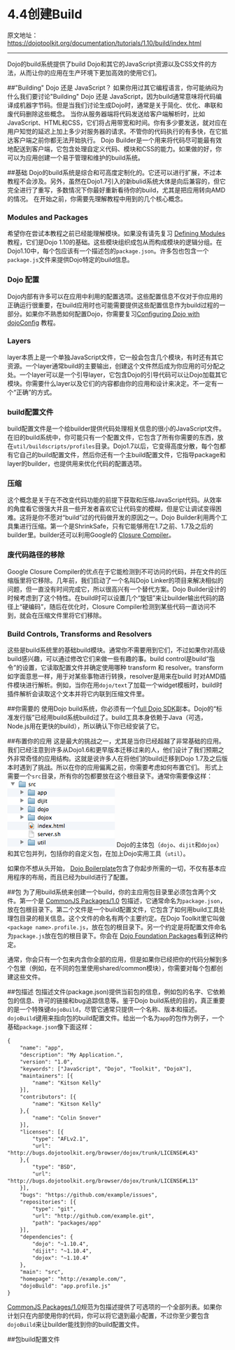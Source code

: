 # 4.4创建Build
原文地址：https://dojotoolkit.org/documentation/tutorials/1.10/build/index.html

----------

Dojo的build系统提供了build Dojo和其它的JavaScript资源以及CSS文件的方法，从而让你的应用在生产环境下更加高效的使用它们。

##"Building" Dojo 还是 JavaScript？
如果你用过其它编程语言，你可能纳闷为什么我们要讨论"Building" Dojo 还是 JavaScript，因为build通常意味将代码编译成机器字节码。但是当我们讨论生成Dojo时，通常是关于简化、优化、串联和废代码删除这些概念。
当你从服务器端将代码发送给客户端解析时，比如JavaScript、HTML和CSS，它们将占用带宽和时间。你有多少要发送，就对应在用户知觉的延迟上加上多少对服务器的请求。不管你的代码执行的有多快，在它抵达客户端之前你都无法开始执行。
Dojo Builder是一个用来将代码尽可能最有效地配送到客户端，它包含处理自定义代码、模块和CSS的能力。如果做的好，你可以为应用创建一个易于管理和维护的build系统。

##基础
Dojo的build系统是综合和可高度定制化的。它还可以进行扩展，不过本教程不会涉及。另外，虽然在Dojo1.7引入的新bulid系统大体是向后兼容的，但它完全进行了重写，多数情况下你最好重新看待你的build，尤其是把应用转向AMD的情况。
在开始之前，你需要先理解教程中用到的几个核心概念。

### Modules and Packages
希望你在尝试本教程之前已经能理解模块。如果没有请先复习 [Defining Modules](https://dojotoolkit.org/documentation/tutorials/1.10/modules/) 教程，它们是Dojo 1.10的基础。这些模块组织成包从而构成模块的逻辑分组。在Dojo1.10中，每个包应该有一个描述包的`package.json`。许多包也包含一个`package.js`文件来提供Dojo特定的build信息。

### Dojo 配置
 Dojo内部有许多可以在应用中利用的配置选项。这些配置信息不仅对于你应用的正确运行很重要，在build应用时也可能需要提供这些配置信息作为build过程的一部分。如果你不熟悉如何配置Dojo，你需要复习[Configuring Dojo with dojoConfig](https://dojotoolkit.org/documentation/tutorials/1.10/dojo_config/) 教程。

### Layers
layer本质上是一个单独JavaScript文件，它一般会包含几个模块，有时还有其它资源。一个layer通常build的主要输出，创建这个文件然后成为你应用的可分配之处。一个layer可以是一个引导layer，它包含Dojo的引导代码可以让Dojo加载其它模块。你需要什么layer以及它们的内容都由你的应用和设计来决定。不一定有一个“正确”的方式。

### build配置文件
build配置文件是一个给builder提供代码处理相关信息的很小的JavaScript文件。在旧的build系统中，你可能只有一个配置文件，它包含了所有你需要的东西，放在`util/buildscripts/profiles`目录。Dojo1.7以后，它变得高度分散，每个包都有它自己的build配置文件，然后你还有一个主build配置文件，它指导package和layer的builder，也提供用来优化代码的配置选项。

### 压缩
这个概念是关于在不改变代码功能的前提下获取和压缩JavaScript代码。从效率的角度看它很强大并且一些开发者喜欢它让代码变的模糊，但是它让调试变得困难。这将是你不愿对“build”过的代码做开发的原因之一。Dojo Builder利用两个工具集进行压缩。第一个是ShrinkSafe，只有它能够用在1.7之前、1.7及之后的builder里。builder还可以利用Google的 [Closure Compiler](https://developers.google.com/closure/compiler/)。

### 废代码路径的移除
Google Closure Compiler的优点在于它能检测到不可访问的代码，并在文件的压缩版里将它移除。几年前，我们启动了一个名叫Dojo Linker的项目来解决相似的问题，但一直没有时间完成它，所以很高兴有一个替代方案。Dojo Builder设计的时候考虑到了这个特性。在build时可以设置几个“旋钮”来让builder输出代码的路径上“硬编码”，随后在优化时，Closure Compiler检测到某些代码一直访问不到，就会在压缩文件里将它们移除。

### Build Controls, Transforms and Resolvers
这些是build系统里的基础build模块。通常你不需要用到它们，不过如果你对高级build感兴趣，可以通过修改它们来做一些有趣的事。build control是build“指令”的设置，它读取配置文件并确定使用哪种 transform 和 resolver。transform 如字面意思一样，用于对某些事物进行转换，resolver是用来在build 时对AMD插件模块进行解析。例如，当你在用`dojo/text`了加载一个widget模板时，build时插件解析会读取这个文本并将它内联到压缩文件里。

##你需要的
使用Dojo build系统，你必须有一个[full Dojo SDK](https://dojotoolkit.org/download/#sdk)副本。Dojo的“标准发行版”已经用build系统build过了。build工具本身依赖于Java（可选，Node.js用在更快的build），所以确认下你已经安装了它。

##布置你的应用
这是最大的挑战之一，尤其是当你已经超越了非常基础的应用。我们已经注意到许多从Dojo1.6和更早版本迁移过来的人，他们设计了我们预期之外非常奇怪的应用结构。这就是说许多人在将他们的build迁移到Dojo 1.7及之后版本时遇到了挑战。所以在你的应用偏离之前，你需要考虑如何布置它们。
形式上需要一个`src`目录，所有你的包都要放在这个根目录下。通常你需要像这样：
![](4.4file_list.png)
Dojo的主体包（`dojo`、`dijit`和`dojox`）和其它包并列，包括你的自定义包，在加上Dojo实用工具（`util`）。

如果你不想从头开始， [Dojo Boilerplate](https://github.com/csnover/dojo-boilerplate)包含了你起步所需的一切，不仅有基本应用程序的布局，而且已经为build进行了配置。

##包
为了用build系统来创建一个build，你的主应用包目录里必须包含两个文件。第一个是 [CommonJS Packages/1.0](http://wiki.commonjs.org/wiki/Packages/1.0)  包描述，它通常命名为`package.json`，放在包根目录下。第二个文件是一个build配置文件，它包含了如何用build工具处理包目录的相关信息。这个文件的命名有两个主要约定。在Dojo Toolkit里它叫做`<package name>.profile.js`，放在包的根目录下。另一个约定是将配置文件命名为`package.js`放在包的根目录下。你会在 [Dojo Foundation Packages](http://packages.dojofoundation.org/)看到这种约定。

通常，你会只有一个包来内含你全部的应用，但是如果你已经把你的代码分解到多个包里（例如，在不同的包里使用shared/common模块），你需要对每个包都创建这些文件。


##包描述 
包描述文件(package.json)提供当前包的信息，例如包的名字、它依赖包的信息、许可的链接和bug追踪信息等。鉴于Dojo build系统的目的，真正重要的是一个特殊键`dojoBuild`，尽管它通常只提供一个名称、版本和描述。`dojoBuild`键用来指向包的build配置文件。给出一个名为`app`的包作为例子，一个基础`package.json`像下面这样：
```
{
    "name": "app",
    "description": "My Application.",
    "version": "1.0",
    "keywords": ["JavaScript", "Dojo", "Toolkit", "DojoX"],
    "maintainers": [{
        "name": "Kitson Kelly"
    }],
    "contributors": [{
        "name": "Kitson Kelly"
    },{
        "name": "Colin Snover"
    }],
    "licenses": [{
        "type": "AFLv2.1",
        "url": "http://bugs.dojotoolkit.org/browser/dojox/trunk/LICENSE#L43"
    },{
        "type": "BSD",
        "url": "http://bugs.dojotoolkit.org/browser/dojox/trunk/LICENSE#L13"
    }],
    "bugs": "https://github.com/example/issues",
    "repositories": [{
        "type": "git",
        "url": "http://github.com/example.git",
        "path": "packages/app"
    }],
    "dependencies": {
        "dojo": "~1.10.4",
        "dijit": "~1.10.4",
        "dojox": "~1.10.4"
    },
    "main": "src",
    "homepage": "http://example.com/",
    "dojoBuild": "app.profile.js"
}
```
 [CommonJS Packages/1.0](http://wiki.commonjs.org/wiki/Packages/1.0)规范为包描述提供了可选项的一个全部列表。如果你计划只在内部使用你的代码，你可以将它退到最小配置，不过你至少要包含`dojoBuild`来让builder能找到你的build配置文件。

##包build配置文件

